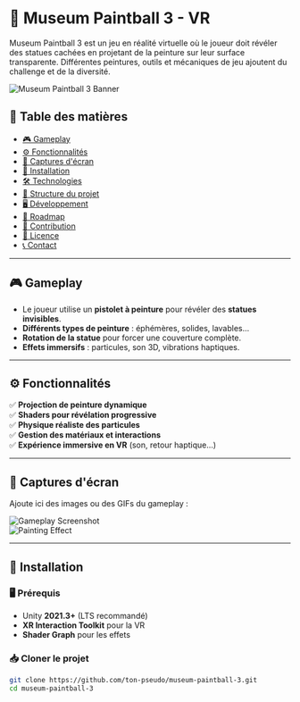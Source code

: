 # 🎨 Museum Paintball 3 - VR

Museum Paintball 3 est un jeu en réalité virtuelle où le joueur doit révéler des statues cachées en projetant de la peinture sur leur surface transparente. Différentes peintures, outils et mécaniques de jeu ajoutent du challenge et de la diversité.

![Museum Paintball 3 Banner](docs/banner.png) <!-- Ajouter une bannière du projet si possible -->

## 📌 **Table des matières**
- [🎮 Gameplay](#-gameplay)
- [⚙️ Fonctionnalités](#️-fonctionnalités)
- [📸 Captures d'écran](#-captures-décran)
- [🚀 Installation](#-installation)
- [🛠️ Technologies](#️-technologies)
- [📂 Structure du projet](#-structure-du-projet)
- [🖥️ Développement](#️-développement)
- [📝 Roadmap](#-roadmap)
- [📌 Contribution](#-contribution)
- [📜 Licence](#-licence)
- [📞 Contact](#-contact)

---

## 🎮 **Gameplay**
- Le joueur utilise un **pistolet à peinture** pour révéler des **statues invisibles**.
- **Différents types de peinture** : éphémères, solides, lavables...
- **Rotation de la statue** pour forcer une couverture complète.
- **Effets immersifs** : particules, son 3D, vibrations haptiques.

---

## ⚙️ **Fonctionnalités**
✅ **Projection de peinture dynamique**  
✅ **Shaders pour révélation progressive**  
✅ **Physique réaliste des particules**  
✅ **Gestion des matériaux et interactions**  
✅ **Expérience immersive en VR** (son, retour haptique...)  

---

## 📸 **Captures d'écran**
Ajoute ici des images ou des GIFs du gameplay :

![Gameplay Screenshot](docs/screenshot1.png)  
![Painting Effect](docs/screenshot2.gif)

---

## 🚀 **Installation**
### 🖥️ Prérequis  
- Unity **2021.3+** (LTS recommandé)  
- **XR Interaction Toolkit** pour la VR  
- **Shader Graph** pour les effets  

### 📥 Cloner le projet  
```bash
git clone https://github.com/ton-pseudo/museum-paintball-3.git
cd museum-paintball-3
